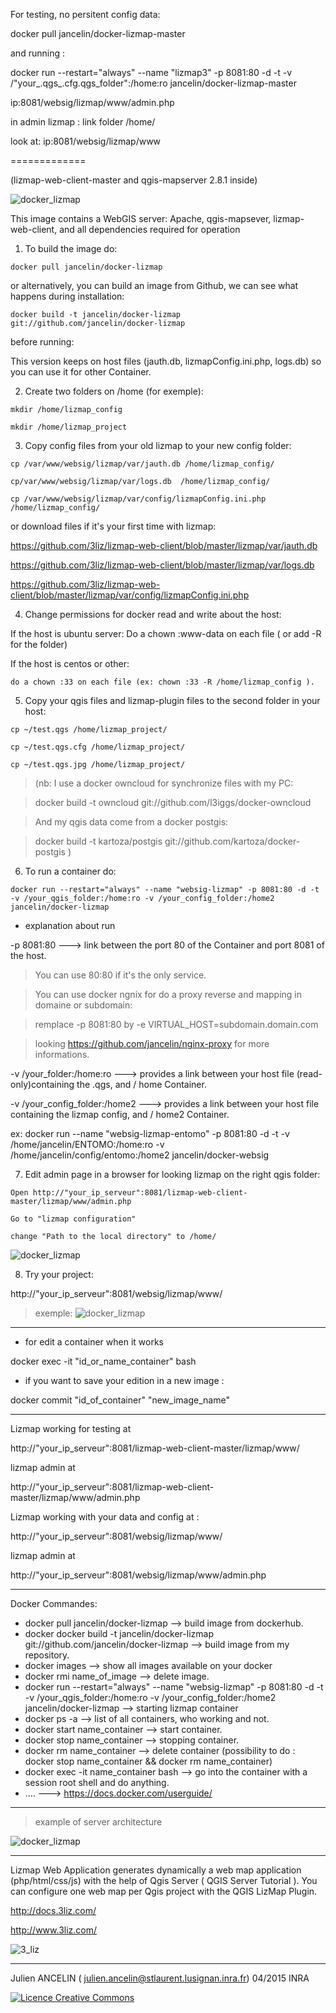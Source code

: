 

For testing, no persitent config data:

docker pull jancelin/docker-lizmap-master

and running :

docker run --restart="always" --name "lizmap3" -p 8081:80 -d -t -v /"your_.qgs_.cfg.qgs_folder":/home:ro jancelin/docker-lizmap-master

ip:8081/websig/lizmap/www/admin.php

in admin lizmap : link folder /home/

look at:
ip:8081/websig/lizmap/www


=============

(lizmap-web-client-master and qgis-mapserver 2.8.1 inside)

![docker_lizmap](https://cloud.githubusercontent.com/assets/6421175/4627293/b7a0a594-5389-11e4-909b-916039a16981.png)


This image contains a WebGIS server: 
Apache, qgis-mapsever, lizmap-web-client, and all dependencies required for operation


1. To build the image do:

```
docker pull jancelin/docker-lizmap 
```
or alternatively, you can build an image from Github, we can see what happens during installation:

```
docker build -t jancelin/docker-lizmap git://github.com/jancelin/docker-lizmap
```

before running: 

This version keeps on host files (jauth.db, lizmapConfig.ini.php, logs.db) so you can use it for other Container.


2. Create two folders on /home (for exemple):
```
mkdir /home/lizmap_config

mkdir /home/lizmap_project
```


3. Copy config files from your old lizmap to your new config folder:
```
cp /var/www/websig/lizmap/var/jauth.db /home/lizmap_config/

cp/var/www/websig/lizmap/var/logs.db  /home/lizmap_config/

cp /var/www/websig/lizmap/var/config/lizmapConfig.ini.php /home/lizmap_config/
```
or download files if it's your first time with lizmap:

https://github.com/3liz/lizmap-web-client/blob/master/lizmap/var/jauth.db

https://github.com/3liz/lizmap-web-client/blob/master/lizmap/var/logs.db

https://github.com/3liz/lizmap-web-client/blob/master/lizmap/var/config/lizmapConfig.ini.php


4. Change permissions for docker read and write about the host:

If the host is ubuntu server:
Do a chown :www-data on each file ( or add -R for the folder)

If the host is centos or other: 
```
do a chown :33 on each file (ex: chown :33 -R /home/lizmap_config ).
```


5. Copy your qgis files and lizmap-plugin files to the second folder in your host:
```
cp ~/test.qgs /home/lizmap_project/

cp ~/test.qgs.cfg /home/lizmap_project/

cp ~/test.qgs.jpg /home/lizmap_project/
```
> (nb:
> I use a docker owncloud for synchronize files with my PC:

> docker build -t owncloud git://github.com/l3iggs/docker-owncloud

> And my qgis data come from a docker postgis:

> docker build -t kartoza/postgis git://github.com/kartoza/docker-postgis
> )

6. To run a container do:
```
docker run --restart="always" --name "websig-lizmap" -p 8081:80 -d -t -v /your_qgis_folder:/home:ro -v /your_config_folder:/home2 jancelin/docker-lizmap
```

* explanation about run

-p 8081:80 ---> link between the port 80 of the Container and port 8081 of the host.

 >  You can use 80:80 if it's the only service. 

 > You can use docker ngnix for do a proxy reverse and mapping in domaine or subdomain:
  
 > remplace -p 8081:80 by -e VIRTUAL_HOST=subdomain.domain.com
  
 > looking https://github.com/jancelin/nginx-proxy for more informations.
 
-v /your_folder:/home:ro ---> provides a link between your host file (read-only)containing the .qgs, and / home Container.

-v /your_config_folder:/home2 ---> provides a link between your host file containing the lizmap config, and / home2 Container.

ex: docker run --name "websig-lizmap-entomo" -p 8081:80 -d -t -v /home/jancelin/ENTOMO:/home:ro -v /home/jancelin/config/entomo:/home2 jancelin/docker-websig

7. Edit admin page in a browser for looking lizmap on the right qgis folder:
```
Open http://"your_ip_serveur":8081/lizmap-web-client-master/lizmap/www/admin.php

Go to "lizmap configuration"

change "Path to the local directory" to /home/
```
![docker_lizmap](https://cloud.githubusercontent.com/assets/6421175/7345155/66bd78cc-ecd2-11e4-987b-6788a104adb3.jpeg)

8. Try your project:

http://"your_ip_serveur":8081/websig/lizmap/www/

> exemple:
![docker_lizmap](https://cloud.githubusercontent.com/assets/6421175/7346841/96890bc4-ece2-11e4-82d7-d79d6f286aab.jpeg)

____________________________________________________________________________________

* for edit a container when it works

docker exec -it "id_or_name_container" bash 

* if you want to save your edition in a new image : 

docker commit "id_of_container" "new_image_name"

____________________________________________________________________________________

Lizmap working for testing at 

http://"your_ip_serveur":8081/lizmap-web-client-master/lizmap/www/

lizmap admin at 

http://"your_ip_serveur":8081/lizmap-web-client-master/lizmap/www/admin.php

Lizmap working with your data and config at : 

http://"your_ip_serveur":8081/websig/lizmap/www/

lizmap admin at 

http://"your_ip_serveur":8081/websig/lizmap/www/admin.php

____________________________________________________________________________________

Docker Commandes:

* docker pull jancelin/docker-lizmap --> build image from dockerhub.
* docker docker build -t jancelin/docker-lizmap git://github.com/jancelin/docker-lizmap --> build image from my repository.
* docker images --> show all images available on your docker
* docker rmi name_of_image --> delete image.
* docker run --restart="always" --name "websig-lizmap" -p 8081:80 -d -t -v /your_qgis_folder:/home:ro -v /your_config_folder:/home2 jancelin/docker-lizmap --> starting lizmap container
* docker ps -a --> list of all containers, who working and not.
* docker start name_container --> start container.
* docker stop name_container --> stopping container.
* docker rm name_container --> delete container (possibility to do : docker stop name_container && docker rm name_container)
* docker exec -it name_container bash --> go into the container with a session root shell and do anything.
* .... ---> https://docs.docker.com/userguide/
____________________________________________________________________________________

> example of server architecture

![docker_lizmap](https://cloud.githubusercontent.com/assets/6421175/7345474/3f403ca0-ecd5-11e4-8675-714fb9388863.jpg)

____________________________________________________________________________________

Lizmap Web Application generates dynamically a web map application (php/html/css/js) with the help of Qgis Server ( QGIS Server Tutorial ). You can configure one web map per Qgis project with the QGIS LizMap Plugin.

http://docs.3liz.com/

http://www.3liz.com/

![3_liz](http://www.3liz.com/assets/img/architecture.png)
____________________________________________________________________________________

Julien ANCELIN ( julien.ancelin@stlaurent.lusignan.inra.fr) 04/2015 INRA 

<a rel="license" href="http://creativecommons.org/licenses/by-sa/4.0/"><img alt="Licence Creative Commons" style="border-width:0" src="https://i.creativecommons.org/l/by-sa/4.0/88x31.png" /></a>
